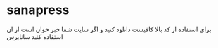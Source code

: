 # sanapress
برای استفاده از کد بالا کافیست دانلود کنید و اگر سایت شما خبر خوان است از ان استفاده کنید 
ساناپرس
